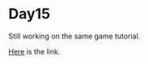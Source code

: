 # Day15

Still working on the same game tutorial.

[Here](https://github.com/eren23/phaser-training-tuts2-platformer) is the link.
